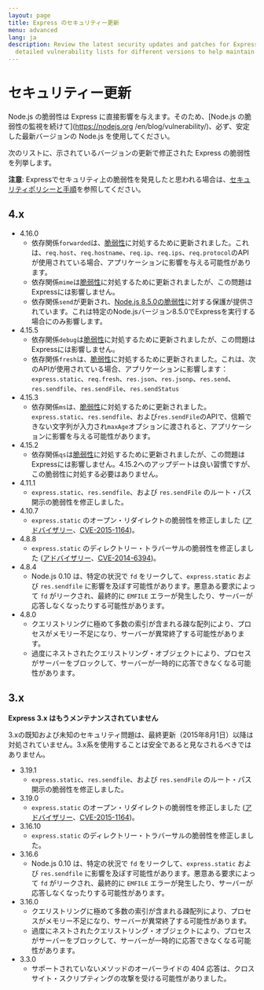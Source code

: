 ```yaml
---
layout: page
title: Express のセキュリティー更新
menu: advanced
lang: ja
description: Review the latest security updates and patches for Express.js, including
  detailed vulnerability lists for different versions to help maintain a secure application.
---
```


# セキュリティー更新

<div class="doc-box doc-notice" markdown="1">

Node.js の脆弱性は Express に直接影響を与えます。そのため、[Node.js の脆弱性の監視を続けて](https://nodejs.org
/en/blog/vulnerability/)、必ず、安定した最新バージョンの Node.js を使用してください。

</div>

次のリストに、示されているバージョンの更新で修正された Express の脆弱性を列挙します。

**注意**: Expressでセキュリティ上の脆弱性を発見したと思われる場合は、[セキュリティポリシーと手順](/{{page.lang}}/resources/contributing.html#security-policies-and-procedures)を参照してください。

## 4.x

  * 4.16.0
    * 依存関係`forwarded`は、[脆弱性](https://npmjs.com/advisories/527)に対処するために更新されました。これは、`req.host`、`req.hostname`、`req.ip`、`req.ips`、`req.protocol`のAPIが使用されている場合、アプリケーションに影響を与える可能性があります。
    * 依存関係`mime`は[脆弱性](https://npmjs.com/advisories/535)に対処するために更新されましたが、この問題はExpressには影響しません。
    * 依存関係`send`が更新され、[Node.js 8.5.0の脆弱性](https://nodejs.org/en/blog/vulnerability/september-2017-path-validation/)に対する保護が提供されています。これは特定のNode.jsバージョン8.5.0でExpressを実行する場合にのみ影響します。
  * 4.15.5
    * 依存関係`debug`は[脆弱性](https://snyk.io/vuln/npm:debug:20170905)に対処するために更新されましたが、この問題はExpressには影響しません。
    * 依存関係`fresh`は、[脆弱性](https://npmjs.com/advisories/526)に対処するために更新されました。これは、次のAPIが使用されている場合、アプリケーションに影響します：`express.static`、`req.fresh`、`res.json`、`res.jsonp`、`res.send`、`res.sendfile`、`res.sendFile`、`res.sendStatus`
  * 4.15.3
    * 依存関係`ms`は、[脆弱性](https://snyk.io/vuln/npm:ms:20170412)に対処するために更新されました。`express.static`、`res.sendfile`、および`res.sendFile`のAPIで、信頼できない文字列が入力され`maxAge`オプションに渡されると、アプリケーションに影響を与える可能性があります。
  * 4.15.2
    * 依存関係`qs`は[脆弱性](https://snyk.io/vuln/npm:qs:20170213)に対処するために更新されましたが、この問題はExpressには影響しません。4.15.2へのアップデートは良い習慣ですが、この脆弱性に対処する必要はありません。
  * 4.11.1
    * `express.static`、`res.sendfile`、および `res.sendFile` のルート・パス開示の脆弱性を修正しました。
  * 4.10.7
    * `express.static` のオープン・リダイレクトの脆弱性を修正しました ([アドバイザリー](https://npmjs.com/advisories/35)、[CVE-2015-1164](http://cve.mitre.org/cgi-bin/cvename.cgi?name=CVE-2015-1164))。
  * 4.8.8
    * `express.static` のディレクトリー・トラバーサルの脆弱性を修正しました ([アドバイザリー](http://npmjs.com/advisories/32)、[CVE-2014-6394](http://cve.mitre.org/cgi-bin/cvename.cgi?name=CVE-2014-6394))。
  * 4.8.4
    * Node.js 0.10 は、特定の状況で `fd` をリークして、`express.static` および `res.sendfile` に影響を及ぼす可能性があります。悪意ある要求によって `fd` がリークされ、最終的に `EMFILE` エラーが発生したり、サーバーが応答しなくなったりする可能性があります。
  * 4.8.0
    * クエリストリングに極めて多数の索引が含まれる疎な配列により、プロセスがメモリー不足になり、サーバーが異常終了する可能性があります。
    * 過度にネストされたクエリストリング・オブジェクトにより、プロセスがサーバーをブロックして、サーバーが一時的に応答できなくなる可能性があります。

## 3.x

  <div class="doc-box doc-warn" markdown="1">

  **Express 3.x はもうメンテナンスされていません**

  3.xの既知および未知のセキュリティ問題は、最終更新（2015年8月1日）以降は対処されていません。3.x系を使用することは安全であると見なされるべきではありません。

  </div>

  * 3.19.1
    * `express.static`、`res.sendfile`、および `res.sendFile` のルート・パス開示の脆弱性を修正しました。
  * 3.19.0
    * `express.static` のオープン・リダイレクトの脆弱性を修正しました ([アドバイザリー](https://npmjs.com/advisories/35)、[CVE-2015-1164](http://cve.mitre.org/cgi-bin/cvename.cgi?name=CVE-2015-1164))。
  * 3.16.10
    * `express.static` のディレクトリー・トラバーサルの脆弱性を修正しました。
  * 3.16.6
    * Node.js 0.10 は、特定の状況で `fd` をリークして、`express.static` および `res.sendfile` に影響を及ぼす可能性があります。悪意ある要求によって `fd` がリークされ、最終的に `EMFILE` エラーが発生したり、サーバーが応答しなくなったりする可能性があります。
  * 3.16.0
    * クエリストリングに極めて多数の索引が含まれる疎配列により、プロセスがメモリー不足になり、サーバーが異常終了する可能性があります。
    * 過度にネストされたクエリストリング・オブジェクトにより、プロセスがサーバーをブロックして、サーバーが一時的に応答できなくなる可能性があります。
  * 3.3.0
    * サポートされていないメソッドのオーバーライドの 404 応答は、クロスサイト・スクリプティングの攻撃を受ける可能性がありました。
